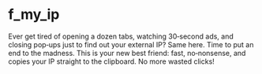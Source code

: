 # f_my_ip
Ever get tired of opening a dozen tabs, watching 30‑second ads, and closing pop‑ups just to find out your external IP? Same here. Time to put an end to the madness.  This is your new best friend: fast, no‑nonsense, and copies your IP straight to the clipboard. No more wasted clicks!
